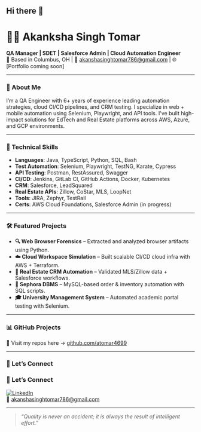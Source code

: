 ## Hi there 👋
# 👩‍💻 Akanksha Singh Tomar

**QA Manager | SDET | Salesforce Admin | Cloud Automation Engineer**  
📍 Based in Columbus, OH | 📧 [akanshasinghtomar786@gmail.com](mailto:akanshasinghtomar786@gmail.com)
| 🌐 [Portfolio coming soon]

---

### 🚀 About Me

I’m a QA Engineer with 6+ years of experience leading automation strategies, cloud CI/CD pipelines, and CRM testing. I specialize in web + mobile automation using Selenium, Playwright, and API tools. I've built high-impact solutions for EdTech and Real Estate platforms across AWS, Azure, and GCP environments.

---

### 🧠 Technical Skills

- **Languages**: Java, TypeScript, Python, SQL, Bash  
- **Test Automation**: Selenium, Playwright, TestNG, Karate, Cypress  
- **API Testing**: Postman, RestAssured, Swagger  
- **CI/CD**: Jenkins, GitLab CI, GitHub Actions, Docker, Kubernetes  
- **CRM**: Salesforce, LeadSquared  
- **Real Estate APIs**: Zillow, CoStar, MLS, LoopNet  
- **Tools**: JIRA, Zephyr, TestRail  
- **Certs**: AWS Cloud Foundations, Salesforce Admin (in progress)

---

### 🛠 Featured Projects

- **🔍 Web Browser Forensics** – Extracted and analyzed browser artifacts using Python.
- **☁️ Cloud Workspace Simulation** – Built scalable CI/CD cloud infra with AWS + Terraform.
- **🏡 Real Estate CRM Automation** – Validated MLS/Zillow data + Salesforce workflows.
- **🛒 Sephora DBMS** – MySQL-based order & inventory automation with SQL scripts.
- **🎓 University Management System** – Automated academic portal testing with Selenium.

---

### 📊 GitHub Projects

🔗 Visit my repos here → [github.com/atomar4699](https://github.com/atomar4699)

---

### 💬 Let’s Connect

### 💬 Let’s Connect

[![LinkedIn](https://img.shields.io/badge/-LinkedIn-blue?style=flat&logo=linkedin&logoColor=white)](https://www.linkedin.com/in/akanksha-singh-tomar-6b408bbb)  
📧 [akanshasinghtomar786@gmail.com](mailto:akanshasinghtomar786@gmail.com)



---

> *“Quality is never an accident; it is always the result of intelligent effort.”* 




